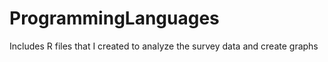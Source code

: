 # ProgrammingLanguages
Includes R files that I created to analyze the survey data and create graphs

